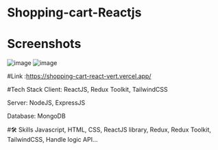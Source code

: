 # Shopping-cart-Reactjs 
# Screenshots
![image](https://github.com/Vominhcanh/Shopping-cart-REACT/assets/91335820/e24771d5-9ed3-44b2-bf78-cab39fd6aaf9)
![image](https://github.com/Vominhcanh/Shopping-cart-REACT/assets/91335820/c1a55ad8-7169-4a18-ac05-4755c9871a60)

#Link :https://shopping-cart-react-vert.vercel.app/

#Tech Stack
Client: ReactJS, Redux Toolkit, TailwindCSS

Server: NodeJS, ExpressJS

Database: MongoDB

#🛠 Skills
Javascript, HTML, CSS, ReactJS library, Redux, Redux Toolkit, TailwindCSS, Handle logic API...
